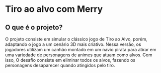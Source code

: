 # Tiro ao alvo com Merry 

## O que é o projeto? 

O projeto consiste em simular o clássico jogo de Tiro ao Alvo, porém, adaptando o jogo a um cenário 3D mais criativo. Nessa versão, os jogadores utilizam um canhão montado em um navio pirata para atirar em uma variedade de personagens de animes que atuam como alvos. Com isso, O desafio consiste em eliminar todos os alvos, fazendo os personagens desaparecer quando atingidos pelo tiro.

